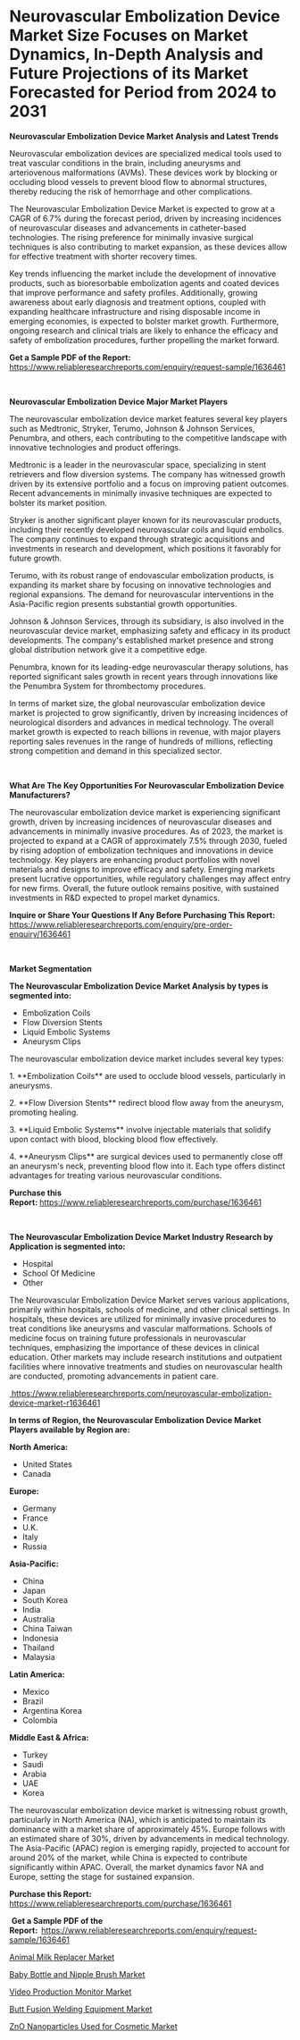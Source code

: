 <p><h1>Neurovascular Embolization Device Market Size Focuses on Market Dynamics, In-Depth Analysis and Future Projections of its Market Forecasted for Period from 2024 to 2031</h1></p><p><strong>Neurovascular Embolization Device Market Analysis and Latest Trends</strong></p>
<p><p>Neurovascular embolization devices are specialized medical tools used to treat vascular conditions in the brain, including aneurysms and arteriovenous malformations (AVMs). These devices work by blocking or occluding blood vessels to prevent blood flow to abnormal structures, thereby reducing the risk of hemorrhage and other complications. </p><p>The Neurovascular Embolization Device Market is expected to grow at a CAGR of 6.7% during the forecast period, driven by increasing incidences of neurovascular diseases and advancements in catheter-based technologies. The rising preference for minimally invasive surgical techniques is also contributing to market expansion, as these devices allow for effective treatment with shorter recovery times. </p><p>Key trends influencing the market include the development of innovative products, such as bioresorbable embolization agents and coated devices that improve performance and safety profiles. Additionally, growing awareness about early diagnosis and treatment options, coupled with expanding healthcare infrastructure and rising disposable income in emerging economies, is expected to bolster market growth. Furthermore, ongoing research and clinical trials are likely to enhance the efficacy and safety of embolization procedures, further propelling the market forward.</p></p>
<p><strong>Get a Sample PDF of the Report:&nbsp;</strong> <a href="https://www.reliableresearchreports.com/enquiry/request-sample/1636461?utm_campaign=8&utm_medium=2&utm_source=Github&utm_content=ia&utm_term=27122024&utm_id=neurovascular-embolization-device">https://www.reliableresearchreports.com/enquiry/request-sample/1636461</a></p>
<p>&nbsp;</p>
<p><strong>Neurovascular Embolization Device Major Market Players</strong></p>
<p><p>The neurovascular embolization device market features several key players such as Medtronic, Stryker, Terumo, Johnson & Johnson Services, Penumbra, and others, each contributing to the competitive landscape with innovative technologies and product offerings.</p><p>Medtronic is a leader in the neurovascular space, specializing in stent retrievers and flow diversion systems. The company has witnessed growth driven by its extensive portfolio and a focus on improving patient outcomes. Recent advancements in minimally invasive techniques are expected to bolster its market position.</p><p>Stryker is another significant player known for its neurovascular products, including their recently developed neurovascular coils and liquid embolics. The company continues to expand through strategic acquisitions and investments in research and development, which positions it favorably for future growth.</p><p>Terumo, with its robust range of endovascular embolization products, is expanding its market share by focusing on innovative technologies and regional expansions. The demand for neurovascular interventions in the Asia-Pacific region presents substantial growth opportunities.</p><p>Johnson & Johnson Services, through its subsidiary, is also involved in the neurovascular device market, emphasizing safety and efficacy in its product developments. The company's established market presence and strong global distribution network give it a competitive edge.</p><p>Penumbra, known for its leading-edge neurovascular therapy solutions, has reported significant sales growth in recent years through innovations like the Penumbra System for thrombectomy procedures. </p><p>In terms of market size, the global neurovascular embolization device market is projected to grow significantly, driven by increasing incidences of neurological disorders and advances in medical technology. The overall market growth is expected to reach billions in revenue, with major players reporting sales revenues in the range of hundreds of millions, reflecting strong competition and demand in this specialized sector.</p></p>
<p>&nbsp;</p>
<p><strong>What Are The Key Opportunities For Neurovascular Embolization Device Manufacturers?</strong></p>
<p><p>The neurovascular embolization device market is experiencing significant growth, driven by increasing incidences of neurovascular diseases and advancements in minimally invasive procedures. As of 2023, the market is projected to expand at a CAGR of approximately 7.5% through 2030, fueled by rising adoption of embolization techniques and innovations in device technology. Key players are enhancing product portfolios with novel materials and designs to improve efficacy and safety. Emerging markets present lucrative opportunities, while regulatory challenges may affect entry for new firms. Overall, the future outlook remains positive, with sustained investments in R&D expected to propel market dynamics.</p></p>
<p><strong>Inquire or Share Your Questions If Any Before Purchasing This Report:</strong> <a href="https://www.reliableresearchreports.com/enquiry/pre-order-enquiry/1636461?utm_campaign=8&utm_medium=2&utm_source=Github&utm_content=ia&utm_term=27122024&utm_id=neurovascular-embolization-device">https://www.reliableresearchreports.com/enquiry/pre-order-enquiry/1636461</a></p>
<p>&nbsp;</p>
<p><strong>Market Segmentation</strong></p>
<p><strong>The Neurovascular Embolization Device Market Analysis by types is segmented into:</strong></p>
<p><ul><li>Embolization Coils</li><li>Flow Diversion Stents</li><li>Liquid Embolic Systems</li><li>Aneurysm Clips</li></ul></p>
<p><p>The neurovascular embolization device market includes several key types: </p><p>1. **Embolization Coils** are used to occlude blood vessels, particularly in aneurysms.</p><p>2. **Flow Diversion Stents** redirect blood flow away from the aneurysm, promoting healing.</p><p>3. **Liquid Embolic Systems** involve injectable materials that solidify upon contact with blood, blocking blood flow effectively.</p><p>4. **Aneurysm Clips** are surgical devices used to permanently close off an aneurysm's neck, preventing blood flow into it. Each type offers distinct advantages for treating various neurovascular conditions.</p></p>
<p><strong>Purchase this Report:&nbsp;</strong><a href="https://www.reliableresearchreports.com/purchase/1636461?utm_campaign=8&utm_medium=2&utm_source=Github&utm_content=ia&utm_term=27122024&utm_id=neurovascular-embolization-device">https://www.reliableresearchreports.com/purchase/1636461</a></p>
<p>&nbsp;</p>
<p><strong>The Neurovascular Embolization Device Market Industry Research by Application is segmented into:</strong></p>
<p><ul><li>Hospital</li><li>School Of Medicine</li><li>Other</li></ul></p>
<p><p>The Neurovascular Embolization Device Market serves various applications, primarily within hospitals, schools of medicine, and other clinical settings. In hospitals, these devices are utilized for minimally invasive procedures to treat conditions like aneurysms and vascular malformations. Schools of medicine focus on training future professionals in neurovascular techniques, emphasizing the importance of these devices in clinical education. Other markets may include research institutions and outpatient facilities where innovative treatments and studies on neurovascular health are conducted, promoting advancements in patient care.</p></p>
<p><a href="https://www.reliableresearchreports.com/neurovascular-embolization-device-market-r1636461?utm_campaign=8&utm_medium=2&utm_source=Github&utm_content=ia&utm_term=27122024&utm_id=neurovascular-embolization-device">&nbsp;https://www.reliableresearchreports.com/neurovascular-embolization-device-market-r1636461</a></p>
<p><strong>In terms of Region, the Neurovascular Embolization Device Market Players available by Region are:</strong></p>
<p>
    <p> <strong> North America: </strong>
        <ul>
            <li>United States</li>
            <li>Canada</li>
        </ul>
        </p> 
    <p> <strong> Europe: </strong>
        <ul>
            <li>Germany</li>
            <li>France</li>
            <li>U.K.</li>
            <li>Italy</li>
            <li>Russia</li>
        </ul>
        </p> 
    <p> <strong> Asia-Pacific: </strong>
        <ul>
            <li>China</li>
            <li>Japan</li>
            <li>South Korea</li>
            <li>India</li>
            <li>Australia</li>
            <li>China Taiwan</li>
            <li>Indonesia</li>
            <li>Thailand</li>
            <li>Malaysia</li>
        </ul>
        </p> 
    <p> <strong> Latin America: </strong>
        <ul>
            <li>Mexico</li>
            <li>Brazil</li>
            <li>Argentina Korea</li>
            <li>Colombia</li>
        </ul>
        </p> 
    <p> <strong> Middle East & Africa: </strong>
        <ul>
            <li>Turkey</li>
            <li>Saudi</li>
            <li>Arabia</li>
            <li>UAE</li>
            <li>Korea</li>
        </ul>
    </p>
    </p>
<p><p>The neurovascular embolization device market is witnessing robust growth, particularly in North America (NA), which is anticipated to maintain its dominance with a market share of approximately 45%. Europe follows with an estimated share of 30%, driven by advancements in medical technology. The Asia-Pacific (APAC) region is emerging rapidly, projected to account for around 20% of the market, while China is expected to contribute significantly within APAC. Overall, the market dynamics favor NA and Europe, setting the stage for sustained expansion.</p></p>
<p><strong>Purchase this Report: </strong><a href="https://www.reliableresearchreports.com/purchase/1636461?utm_campaign=8&utm_medium=2&utm_source=Github&utm_content=ia&utm_term=27122024&utm_id=neurovascular-embolization-device">https://www.reliableresearchreports.com/purchase/1636461</a></p>
<p>&nbsp;<strong>Get a Sample PDF of the Report:&nbsp;&nbsp;</strong><a href="https://www.reliableresearchreports.com/enquiry/request-sample/1636461?utm_campaign=8&utm_medium=2&utm_source=Github&utm_content=ia&utm_term=27122024&utm_id=neurovascular-embolization-device">https://www.reliableresearchreports.com/enquiry/request-sample/1636461</a></p>
<p><strong></strong></p>
<p><p><a href="https://www.linkedin.com/pulse/in-depth-animal-milk-replacer-market-analysis-expansion-potential-whygc?utm_campaign=8&utm_medium=2&utm_source=Github&utm_content=ia&utm_term=27122024&utm_id=neurovascular-embolization-device">Animal Milk Replacer Market</a></p><p><a href="https://github.com/angelajermaine/Market-Research-Report-List-5/blob/main/baby-bottle-and-nipple-brush-market.md?utm_campaign=8&utm_medium=2&utm_source=Github&utm_content=ia&utm_term=27122024&utm_id=neurovascular-embolization-device">Baby Bottle and Nipple Brush Market</a></p><p><a href="https://www.linkedin.com/pulse/global-video-production-monitor-market-scope-its-rapid-growth-gnftf?utm_campaign=8&utm_medium=2&utm_source=Github&utm_content=ia&utm_term=27122024&utm_id=neurovascular-embolization-device">Video Production Monitor Market</a></p><p><a href="https://www.linkedin.com/pulse/detailed-butt-fusion-welding-equipment-market-analysis-2024-2031-96ytf?utm_campaign=8&utm_medium=2&utm_source=Github&utm_content=ia&utm_term=27122024&utm_id=neurovascular-embolization-device">Butt Fusion Welding Equipment Market</a></p><p><a href="https://github.com/NargisHussain432/Market-Research-Report-List-1/blob/main/zno-nanoparticles-used-for-cosmetic-market.md?utm_campaign=8&utm_medium=2&utm_source=Github&utm_content=ia&utm_term=27122024&utm_id=neurovascular-embolization-device">ZnO Nanoparticles Used for Cosmetic Market</a></p></p>